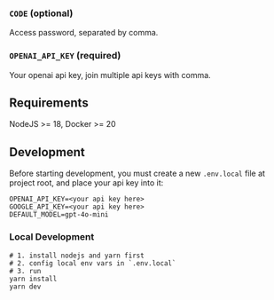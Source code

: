 ### `CODE` (optional)

Access password, separated by comma.

### `OPENAI_API_KEY` (required)

Your openai api key, join multiple api keys with comma.


## Requirements

NodeJS >= 18, Docker >= 20

## Development

Before starting development, you must create a new `.env.local` file at project root, and place your api key into it:

```
OPENAI_API_KEY=<your api key here>
GOOGLE_API_KEY=<your api key here>
DEFAULT_MODEL=gpt-4o-mini
```

### Local Development

```shell
# 1. install nodejs and yarn first
# 2. config local env vars in `.env.local`
# 3. run
yarn install
yarn dev
```